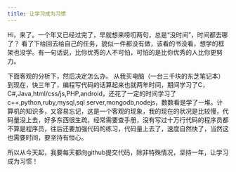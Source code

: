 ```yaml
---
title: 让学习成为习惯
---
```

Hi，来了。一个年又已经过完了，早就想来唠叨两句，总是“没时间”，时间都去哪了？
看了下给回去给自己的任务，貌似一件都没有做，该看的书没看，想学的框架也没学。有一句话说，比你优秀的人不可怕，可怕的是比你优秀的人比你更努力。
<!-- more -->
下面客观的分析下，然后决定怎么办。
从我买电脑（一台三千块的东芝笔记本）到现在，快三年了，编程写代码的话算起来也就两年时间，期间学习了C，C#,Java,html/css/js,PHP,android，还花了一定的时间学习了c++,python,ruby,mysql,sql server,mongodb,nodejs，数数看是学了一堆。计算机的知识多，又容易忘记，这是一个客观的现象，我的现在的状况是比较慢，代码量没上去，好多东西很生疏，经常需要查手册，没有写过十万行代码的程序员都不算是程序员，往后还要加强代码的练习，代码量上去了，速度自然快了，当然这也需要时间，要坚持有恒心。

所以从今天起，我要每天都向github提交代码，除非特殊情况，坚持一年，让学习成为习惯！